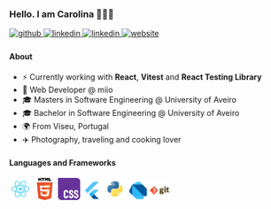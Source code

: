### Hello. I am Carolina 👩🏽‍💻

<a href="https://cmalbuquerque.github.io" target="_blank">
<img src=https://img.shields.io/badge/website-%2324292e.svg?&style=for-the-badge&logo=google-chrome&logoColor=white&color=C67F55 alt=github style="margin-bottom: 5px;" />
</a>


<a href="https://www.linkedin.com/in/carolina-albuquerque29/" target="_blank">
<img src=https://img.shields.io/badge/linkedin-%231E77B5.svg?&style=for-the-badge&logo=linkedin&logoColor=white&color=C67F55 alt=linkedin style="margin-bottom: 5px;" />
</a>

<a href="https://carolinamalbuquerque.medium.com/" target="_blank">
<img src=https://img.shields.io/badge/medium-%231E77B5.svg?&style=for-the-badge&logo=medium&logoColor=white&color=C67F55 alt=linkedin style="margin-bottom: 5px;" />
</a>

<a href="https://github.com/cmalbuquerque" target="_blank">
<img src=https://img.shields.io/badge/github-%2324292e?&style=for-the-badge&logo=github&logoColor=white&color=C67F55 alt=website style="margin-bottom: 5px;" />
</a>

#### About

- ⚡️    Currently working with **React**, **Vitest** and **React Testing Library**
- 💼    Web Developer @ miio
- 🎓    Masters in Software Engineering @ University of Aveiro
- 🎓    Bachelor in Software Engineering @ University of Aveiro
- 🌍    From Viseu, Portugal
- ✈️    Photography, traveling and cooking lover




#### Languages and Frameworks
<code><img height="40" src="https://raw.githubusercontent.com/github/explore/80688e429a7d4ef2fca1e82350fe8e3517d3494d/topics/react/react.png"></code>
<code><img height="40" src="https://raw.githubusercontent.com/github/explore/80688e429a7d4ef2fca1e82350fe8e3517d3494d/topics/html/html.png"></code>
<code><img height="40" src="https://raw.githubusercontent.com/github/explore/80688e429a7d4ef2fca1e82350fe8e3517d3494d/topics/css/css.png"></code>
<code><img height="35" src="https://raw.githubusercontent.com/github/explore/80688e429a7d4ef2fca1e82350fe8e3517d3494d/topics/flutter/flutter.png"></code>
<code><img height="40" src="https://raw.githubusercontent.com/github/explore/80688e429a7d4ef2fca1e82350fe8e3517d3494d/topics/python/python.png"></code>
<code><img height="35" src="https://raw.githubusercontent.com/github/explore/80688e429a7d4ef2fca1e82350fe8e3517d3494d/topics/dart/dart.png"></code>
<code><img height="35" src="https://raw.githubusercontent.com/github/explore/80688e429a7d4ef2fca1e82350fe8e3517d3494d/topics/git/git.png"></code>

